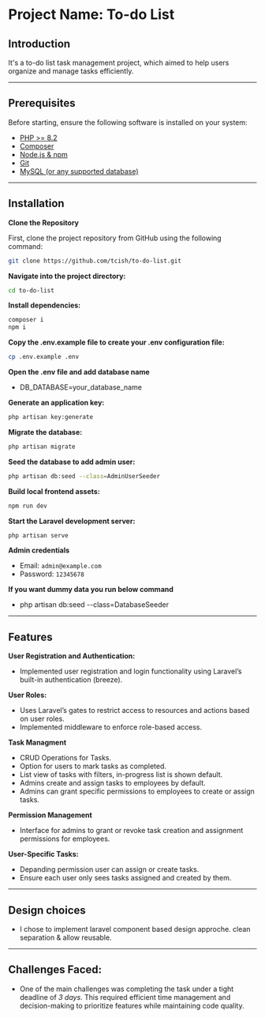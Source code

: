 # Project Name: To-do List

## Introduction

It's a to-do list task management project, which aimed to help users organize and manage tasks efficiently.

---

## Prerequisites

Before starting, ensure the following software is installed on your system:

- [PHP >= 8.2](https://www.php.net/downloads)
- [Composer](https://getcomposer.org/download/)
- [Node.js & npm](https://nodejs.org/en/)
- [Git](https://git-scm.com/)
- [MySQL (or any supported database)](https://www.mysql.com/downloads/)

---

## Installation

**Clone the Repository**

First, clone the project repository from GitHub using the following command:

```bash
git clone https://github.com/tcish/to-do-list.git
```

**Navigate into the project directory:**
```bash
cd to-do-list
```

**Install dependencies:**
```bash
composer i
npm i
```

**Copy the .env.example file to create your .env configuration file:**
```bash
cp .env.example .env
```

**Open the .env file and add database name**
- DB_DATABASE=your_database_name

**Generate an application key:**
```bash
php artisan key:generate
```

**Migrate the database:**
```bash
php artisan migrate
```

**Seed the database to add admin user:**
```bash
php artisan db:seed --class=AdminUserSeeder
```

**Build local frontend assets:**
```bash
npm run dev
```

**Start the Laravel development server:**
```bash
php artisan serve
```

**Admin credentials**
- Email: `admin@example.com`
- Password: `12345678`

**If you want dummy data you run below command**
- php artisan db:seed --class=DatabaseSeeder
---

## Features

**User Registration and Authentication:**
- Implemented user registration and login functionality using Laravel’s built-in authentication (breeze).

**User Roles:**
- Uses Laravel’s gates to restrict access to resources and actions based on user roles.
- Implemented middleware to enforce role-based access.

**Task Managment**
- CRUD Operations for Tasks.
- Option for users to mark tasks as completed.
- List view of tasks with filters, in-progress list is shown default.
- Admins create and assign tasks to employees by default.
- Admins can grant specific permissions to employees to create or assign tasks.

**Permission Management**
- Interface for admins to grant or revoke task creation and assignment permissions for employees.

**User-Specific Tasks:**
- Depanding permission user can assign or create tasks.
- Ensure each user only sees tasks assigned and created by them.
---

## Design choices
- I chose to implement laravel component based design approche. clean separation & allow reusable.
---

## Challenges Faced:
- One of the main challenges was completing the task under a tight deadline of *3 days*. This required efficient time management and decision-making to prioritize features while maintaining code quality.